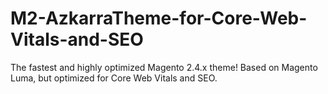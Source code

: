 # M2-AzkarraTheme-for-Core-Web-Vitals-and-SEO
The fastest and highly optimized Magento 2.4.x theme!  Based on Magento Luma, but optimized for Core Web Vitals and SEO.
